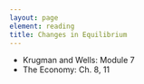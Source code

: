 ```yaml
---
layout: page
element: reading
title: Changes in Equilibrium
---
```


* Krugman and Wells: Module 7
* The Economy: Ch. 8, 11
